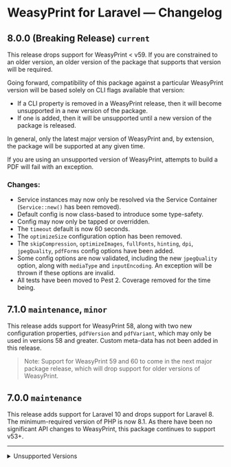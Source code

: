 # WeasyPrint for Laravel — Changelog

## 8.0.0 (Breaking Release) `current`

This release drops support for WeasyPrint < v59. If you are constrained to an older version, an older version of the package that supports that version will be required.

Going forward, compatibility of this package against a particular WeasyPrint version will be based solely on CLI flags available that version:

- If a CLI property is removed in a WeasyPrint release, then it will become unsupported in a new version of the package.
- If one is added, then it will be unsupported until a new version of the package is released.

In general, only the latest major version of WeasyPrint and, by extension, the package will be supported at any given time.

If you are using an unsupported version of WeasyPrint, attempts to build a PDF will fail with an exception.

### Changes:

- Service instances may now only be resolved via the Service Container (`Service::new()` has been removed).
- Default config is now class-based to introduce some type-safety.
- Config may now only be tapped or overridden.
- The `timeout` default is now 60 seconds.
- The `optimizeSize` configuration option has been removed.
- The `skipCompression`, `optimizeImages`, `fullFonts`, `hinting`, `dpi`, `jpegQuality`, `pdfForms` config options have been added.
- Some config options are now validated, including the new `jpegQuality` option, along with `mediaType` and `inputEncoding`. An exception will be thrown if these options are invalid.
- All tests have been moved to Pest 2. Coverage removed for the time being.

## 7.1.0 `maintenance`, `minor`

This release adds support for WeasyPrint 58, along with two new configuration properties, `pdfVersion` and `pdfVariant`, which may only be used in versions 58 and greater. Custom meta-data has not been added in this release.

> Note: Support for WeasyPrint 59 and 60 to come in the next major package release, which will drop support for older versions of WeasyPrint.

## 7.0.0 `maintenance`

This release adds support for Laravel 10 and drops support for Laravel 8. The minimum-required version of PHP is now 8.1. As there have been no significant API changes to WeasyPrint, this package continues to support v53+.

<hr />

<details>
<summary>Unsupported Versions</summary>

## 6.1.0 `no support`, `minor`

This release adds support for Laravel 9, and works just fine with WeasyPrint v54.

## 6.0.0 (Breaking Release) `no support`

This version is specifically designed around WeasyPrint v53, which drops support for PNGs due to its new rendering engine. Overall, this simplifies things from an interface perspective – you only need to prepare the source, build the `Output`, and do what you need with it.

Over and above the changes noted below, the package now requires Laravel 8.47+, which adds support for [scoped singletons](https://laravel.com/docs/8.x/container#binding-scoped). In the previous version (v5) of this package, the singleton was immutable, which meant that every mutable-by-design method would actually return a cloned instance of the service.

### What’s New

- The configuration file now supports environment variables, which generally removes the need to publish it. See the [readme](readme.md#available-configuration-options) for a list of available options.

### Breaking Changes

- The `to()`, `toPdf()` and `toPng()` methods have been removed.
- Likewise, the `OutputType` enumeration class has been removed. Under the hood, the `--format` flag has been removed.
- The `optimizeImages` config option has been removed in favor of `optimizeSize`.
- The `resolution` config option has been removed, due to lack of PNG support.

### Other Changes

- The `binary` config option previously declared a sensible default of `/usr/local/bin/weasyprint`. However, this may not always be the case as WeasyPrint may be installed in a virtual environment, which does not conform to that path. Additionally, some Linux distros place the binary elsewhere on the system. With the removal of this default, the package will attempt to locate the binary, which means it needs to be in your `PATH`. If it is not in your path, and you do not want it to be, simply set the absolute path to the binary in your environment using `WEASYPRINT_BINARY`.
- Due to the addition of the scoped singleton, the service class is no longer immutable. Any method that previously cloned the service will no longer do so.
- Internally, the package now uses a [pipeline](https://github.com/mikerockett/pipeline) to prepare everything and call the WeasyPrint binary.

## 5.0.0 (Paradigm Release) `no support`

### What’s New

- Adds full support for the [Laravel Service Container](https://laravel.com/docs/container) with a new service-based architecture
- [Laravel Octane](https://github.com/laravel/octane) compatibility
- A new config-based setup, instead of fluent helpers
- Adds the ability to pass the `--optimize-images` flag to WeasyPrint via the `optimizeImages` config option (requires v52 or greater)
- Adds the ability to save output as a file using Laravel’s [Filesystem](https://laravel.com/docs/filesystem) through the `putFile` method on the new `Output` object
- Improved explicit output types and implicit output type inference.

### Breaking Changes

Given that v5 is a paradigm release, the following changes are considered breaking. Whilst upgrade steps are shown here, they are not detailed, and so an [upgrade guide](upgrading.md) is also available for you to work through.

- The static `make` method is no longer available. Use `prepareSource($source)->build()` or `createFromSource($source)->build()` (when using [service-class instantiation](readme.me#option-1-service-class)) instead.
- The `view` method is also gone, and the package therefore no longer accepts data to pass to a view on your behalf. Instead, pass a `Renderable` hydrated with data (such as a [Laravel View](https://laravel.com/docs/views)) to `prepareSource`.
- Both `toPdf` and `toPng` no longer return the rendered data in raw form. They are merely shorthands for `to(OutputType::pdf())` and `to(OutputType::png())`, respectively. To get the data in raw form, call `build()->getData()`.
- The `download` and `inline` methods now return an instance of `Symfony\Component\HttpFoundation\StreamedResponse` instead of `Illuminate\Http\Response`.
- The `set*` and `add*` (except for `addAttachment`) configuration helpers are no longer available. Instead, pass the config into `new()` or `mergeConfig()`. The default config has been expanded to include all the possible options.

### Other Changes

- The `download` and `inline` methods may now be called either on the service or on the output returned from `build()`. If it is called on the service, `build()` will be called for you, with the file type inferred from the extension, which defaults to `.pdf` if not provided.

## 4.0.0 `no support`

### Changes

- Drops support for PHP < 7.3
- Drops support for Laravel < 7.0
- Upgrades `orchestra/testbench` to v6
- Adds class coverage to test suite

## 3.0.0 `no support`

### Changes

- Adds support for `symfony/process` v5

## 2.0.1 `no support`

### Changes

- Adds support for Laravel 7

## 2.0.0 (Major Breaking Release) `no support`

### Breaking Changes

- Drops the `convert` method in favor of only using `toPdf`, `toPng`, `download` or `inline`

### What’s New

- Adds more `set*` and `add*` fluent configuration helpers:
  - `addAttachment` to add an `--attachment`
  - `setResolution` to set the `--resolution`
  - `setMediaType` to set the `--media-type`
  - `setPresentationalHints` to toggle `--presentational-hints`
  - `setOutputEncoding` to set the `--encoding`
- Throws `InvalidOutputModeException` when the output mode is not `pdf` or `pdf`

## 1.0.5 `no support`

### What’s New

- Adds support for URLs

### Changes

- Does not re-convert if the output is already available
- Adds the `toPdf` and `toPng` shorthand helpers

## 1.0.4 `no support`

### What’s New

- Adds stylesheet support with `addStylesheet`

### Other Changes

- [Internal] Adds a GitLab CI pipeline for testing the package
- [Internal] Adds an ISC license file
- [Readme] Documents the `download` and `inline` methods

## 1.0.3 `no support`

### What’s New

- Adds support for setting a base URL with `setBaseUrl`
- Adds `download` and `inline` helpers

### Other Changes

- [Internal] Adds proper tests

## 1.0.2 `no support`

### Fixes

- Corrects the `view` method to be static, as intended

## 1.0.0 `no support`

- Initial Release

</details>
